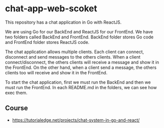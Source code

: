 # chat-app-web-scoket

This repository has a chat application in Go with ReactJS.

We are using Go for our BackEnd and ReactJS for our FrontEnd.
We have two folders called BackEnd and FrontEnd. BackEnd folder stores Go code and FrontEnd folder stores ReactJS code.

The chat application allows multiple clients. Each client can connect, disconnect and send messages to the others clients.
When a client connect/disconnect, the others clients will receive a message and show it in the FrontEnd. On the other hand, when a client send a message, the others clients too will receive and show it in the FrontEnd.

To start the chat application, first we must run the BackEnd and then we must run the FrontEnd. In each README.md in the folders, we can see how exec them.

## Course

- https://tutorialedge.net/projects/chat-system-in-go-and-react/